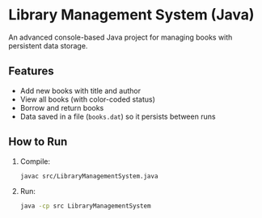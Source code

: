 # Library Management System (Java)

An advanced console-based Java project for managing books with persistent data storage.

## Features
- Add new books with title and author
- View all books (with color-coded status)
- Borrow and return books
- Data saved in a file (`books.dat`) so it persists between runs

## How to Run
1. Compile:
   ```bash
   javac src/LibraryManagementSystem.java
   ```
2. Run:
   ```bash
   java -cp src LibraryManagementSystem
   ```

